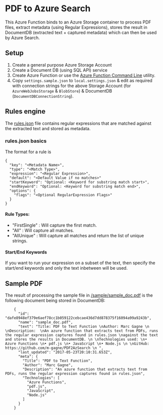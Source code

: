 # PDF to Azure Search

This Azure Function binds to an Azure Storage container to process PDF files, extract metadata (using Regular Expressions), stores the result in DocumentDB (extracted text + captured metadata) which can then be used by Azure Search.

## Setup

1. Create a general purpose Azure Storage Account
1. Create a Document DB (using SQL API) service
1. Create Azure Function or use the [Azure Function Command Line](https://github.com/Azure/azure-functions-cli) utility.
1. Copy `settings.sample.json` to `local.settings.json` & edit as required with connection strings for the above Storage Account (for `AzureWebJobsStorage` & `BlobStore`) & DocumentDB (`DocumentDBConnectionString`).

## Rules engine

The [rules.json](functions/pdfmetafunc/rules.json) file contains regular expressions that are matched against the extracted text and stored as metadata.

### rules.json basics

The format for a rule is

    {
      "key": "<Metadata Name>",
      "type": "<Match Type>",
      "expression": "<Regular Expression>",
      "default": "<Default Value if no matches>"
      "startKeyword": "Optional: <Keyword for substring match start>",
      "endKeyword": "Optional: <Keyword for substring match end>",      
      "options": {
        "flags": "<Optional RegularExpression Flags>"
      }
    }

#### Rule Types:

* "FirstSingle" : Will capture the first match.
* "All" : Will capture all matches.
* "AllUnique" : Will capture all matches and return the list of unique strings.

#### Start/End Keywords

If you want to run your expression on a subset of the text, then specify the start/end keywords and only the text inbetween will be used.

## Sample PDF

The result of processing the sample file in [/sample/sample_doc.pdf](/sample/sample_doc.pdf) is the following document being stored in DocumentDB:

        {
          "id": "dafe8948ef379e6aef78cc1b059122cebcae436d7dd878375f16094a99a9243b",
          "name": "sample_doc.pdf",
          "text": "Title: PDF to Text Function \nAuthor: Marc Gagne \n \nDescription:  \nAn azure function that extracts text from PDFs, runs the regular expression captures found in rules.json \nagainst the text and stores the results in DocumentDB. \n \nTechnologies used: \n• Azure Functions \n• pdf.js \n• JavaScript \n• Node.js \n \nGitHub: https://github.com/m-gagne/PDF2AzSearch \n ",
          "last_updated": "2017-05-23T20:10:31.653Z",
          "meta": {
            "Title": "PDF to Text Function",
            "Author": "Marc Gagne",
            "Description": "An azure function that extracts text from PDFs, runs the regular expression captures found in rules.json",
            "Technologies": [
              "Azure Functions",
              "pdf.js",
              "JavaScript",
              "Node.js"
            ]
          }
        }
